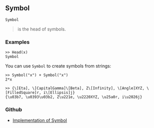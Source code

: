 ## Symbol

```
Symbol
```

> is the head of symbols.

### Examples

```
>> Head(x)
Symbol
```

You can use `Symbol` to create symbols from strings:

```
>> Symbol("x") + Symbol("x")
2*x

>> {\[Eta], \[CapitalGamma]\[Beta], Z\[Infinity], \[Angle]XYZ, \[FilledSquare]r, i\[Ellipsis]j}
{\u03b7, \u0393\u03b2, Z\u221e, \u2220XYZ, \u25a0r, i\u2026j}
```

### Github

* [Implementation of Symbol](https://github.com/axkr/symja_android_library/blob/master/symja_android_library/matheclipse-core/src/main/java/org/matheclipse/core/builtin/StructureFunctions.java#L1931) 
